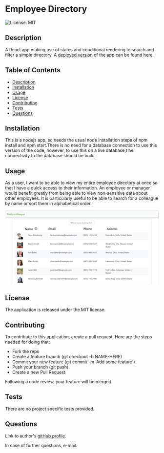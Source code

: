 # Employee Directory
![License: MIT](https://img.shields.io/badge/License-MIT-yellow.svg)
## Description
  
A React app making use of states and conditional rendering to search and filter a simple directory.
A [deployed version](https://mhemployeedir.herokuapp.com/) of the app can be found here.
  
## Table of Contents
  
* [Description](#description)
* [Installation](#installation)
* [Usage](#usage)
* [License](#license)
* [Contributing](#contributing)
* [Tests](#tests)
* [Questions](#questions)
  
## Installation
  
This is a nodejs app, so needs the usual node installation steps of npm install and npm start.There is no need for a database connection to use this version of the code, however, to use this on a live database,t he connectivity to the database should be build.
  
## Usage
  
As a user, I want to be able to view my entire employee directory at once so that I have a quick access to their information. An employee or manager would benefit greatly from being able to view non-sensitive data about other employees. It is particularly useful to be able to search for a colleague by name or sort them in alphabetical order.

![Screenshot of app](public\screenshot.PNG)
  
## License
  
The application is released under the MIT license.
  
## Contributing
  
To contribute to this application, create a pull request. Here are the steps needed for doing that:

* Fork the repo
* Create a feature branch (git checkout -b NAME-HERE)
* Commit your new feature (git commit -m 'Add some feature')
* Push your branch (git push)
* Create a new Pull Request
        
Following a code review, your feature will be merged.
  
## Tests
  
There are no project specific tests provided.
  
## Questions
  
Link to author's [gitHub profile](https://github.com/maria-helbling).
  
In case of further questions, e-mail: 
